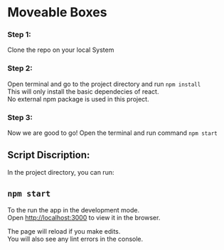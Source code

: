 # Moveable Boxes
### Step 1: 
Clone the repo on your local System

### Step 2: 
Open terminal and go to the project directory and run `npm install` <br />
This will only install the basic dependecies of react.<br />
No external npm package is used in this project.<br />

### Step 3: 
Now we are good to go!
Open the terminal and run command ``npm start``


## Script Discription:
In the project directory, you can run:
## `npm start`

To the run the app in the development mode.<br />
Open [http://localhost:3000](http://localhost:3000) to view it in the browser.

The page will reload if you make edits.<br />
You will also see any lint errors in the console.
